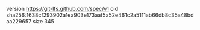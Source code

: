 version https://git-lfs.github.com/spec/v1
oid sha256:1638cf293902a1ea903e173aaf5a52e461c2a5111ab66db8c35a48bdaa229657
size 345

